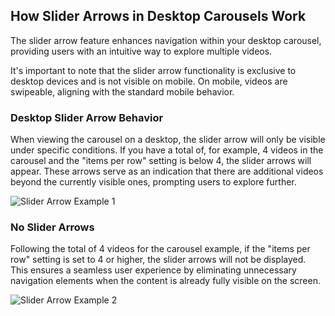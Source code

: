 ## How Slider Arrows in Desktop Carousels Work

The slider arrow feature enhances navigation within your desktop carousel, providing users with an intuitive way to explore multiple videos.

It's important to note that the slider arrow functionality is exclusive to desktop devices and is not visible on mobile. On mobile, videos are swipeable, aligning with the standard mobile behavior.

### Desktop Slider Arrow Behavior

When viewing the carousel on a desktop, the slider arrow will only be visible under specific conditions. If you have a total of, for example, 4 videos in the carousel and the "items per row" setting is below 4, the slider arrows will appear. These arrows serve as an indication that there are additional videos beyond the currently visible ones, prompting users to explore further.

![Slider Arrow Example 1](https://downloads.intercomcdn.com/i/o/931977510/cf5b227e6b9f6aed46c36658/image.png)

### No Slider Arrows

Following the total of 4 videos for the carousel example, if the "items per row" setting is set to 4 or higher, the slider arrows will not be displayed. This ensures a seamless user experience by eliminating unnecessary navigation elements when the content is already fully visible on the screen.

![Slider Arrow Example 2](https://downloads.intercomcdn.com/i/o/931980814/0a97e0bd5191d54bbd77d0b6/image.png)
